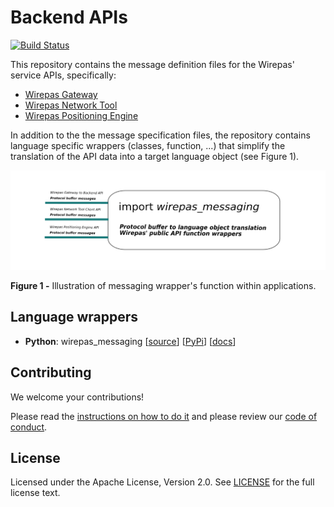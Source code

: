 # Backend APIs

[![Build Status](https://travis-ci.com/wirepas/backend-apis.svg?branch=master)](https://travis-ci.com/wirepas/backend-apis)

This repository contains the message definition files for the Wirepas'
service APIs, specifically:

- [Wirepas Gateway][here_gateway]
- [Wirepas Network Tool][here_wnt]
- [Wirepas Positioning Engine][here_wpe]

In addition to the the message specification files, the repository contains language specific wrappers (classes, function, ...) that simplify the translation of the API data into a target language object (see Figure 1).

![runtime operation of wm-config][here_docs_operation]

**Figure 1 -** Illustration of messaging wrapper's function within applications.

## Language wrappers

- **Python**: wirepas_messaging \[[source][here_python]\] \[[PyPi][pypi_messaging]\] \[[docs][here_python_docs]\]

## Contributing

We welcome your contributions!

Please read the [instructions on how to do it][here_contribution]
and please review our [code of conduct][here_code_of_conduct].

## License

Licensed under the Apache License, Version 2.0.
See [LICENSE][here_license] for the full license text.

[here_python]: https://github.com/wirepas/backend-apis/tree/master/wrappers/python
[here_python_docs]: https://backend-apis.readthedocs.io/en/latest/index.html

[here_docs_operation]: ./docs/img/overview.png

[here_gateway]: ./gateway_to_backend

[here_wpe]: ./wpe

[here_wnt]: ./wnt

[pypi_messaging]: https://pypi.org/project/wirepas-messaging/

[here_code_of_conduct]: https://github.com/wirepas/backend-apis/blob/master/CODE_OF_CONDUCT.md

[here_contribution]: https://github.com/wirepas/backend-apis/blob/master/CONTRIBUTING.md

[here_license]: https://github.com/wirepas/backend-apis/blob/master/LICENSE
